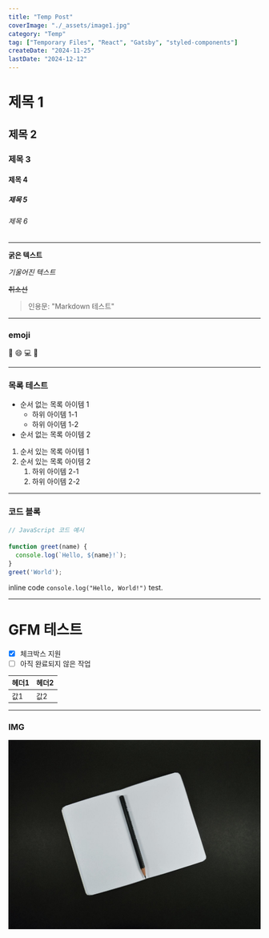 ```yaml
---
title: "Temp Post"
coverImage: "./_assets/image1.jpg"
category: "Temp"
tag: ["Temporary Files", "React", "Gatsby", "styled-components"]
createDate: "2024-11-25"
lastDate: "2024-12-12"
---
```

# 제목 1
## 제목 2
### 제목 3
#### 제목 4
##### 제목 5
###### 제목 6
---

**굵은 텍스트**

*기울어진 텍스트*

~~취소선~~



> 인용문: "Markdown 테스트"


---

### emoji

🎉 😄 💻 🚀

---

### 목록 테스트

- 순서 없는 목록 아이템 1
  - 하위 아이템 1-1
  - 하위 아이템 1-2
- 순서 없는 목록 아이템 2

1. 순서 있는 목록 아이템 1
2. 순서 있는 목록 아이템 2
   1. 하위 아이템 2-1
   2. 하위 아이템 2-2
---

### 코드 블록

```javascript
// JavaScript 코드 예시

function greet(name) {
  console.log(`Hello, ${name}!`);
}
greet('World');
```

inline code `console.log("Hello, World!")` test.

---

# GFM 테스트

- [x] 체크박스 지원
- [ ] 아직 완료되지 않은 작업

| 헤더1 | 헤더2 |
|-------|-------|
| 값1   | 값2   |

---

### IMG

[![IMG](./_assets/image1.jpg)](http://naver.com)
